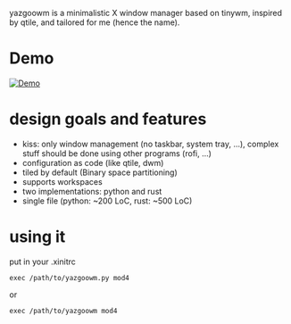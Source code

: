 yazgoowm is a minimalistic X window manager based on tinywm, inspired by qtile, and tailored for me (hence the name).

# Demo

[![Demo](https://img.youtube.com/vi/syz2i6MyOAg/0.jpg)](https://www.youtube.com/watch?v=syz2i6MyOAg)

# design goals and features

  - kiss: only window management (no taskbar, system tray, ...), complex stuff should be done using other programs (rofi, ...)
  - configuration as code (like qtile, dwm)
  - tiled by default (Binary space partitioning)
  - supports workspaces
  - two implementations: python and rust
  - single file (python: ~200 LoC, rust: ~500 LoC)

# using it

put in your .xinitrc

```shell
exec /path/to/yazgoowm.py mod4
```
or
```shell
exec /path/to/yazgoowm mod4
```

